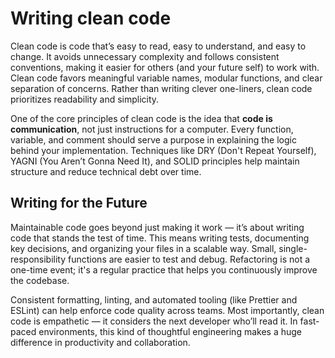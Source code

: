 # Writing clean code

Clean code is code that’s easy to read, easy to understand, and easy to change. It avoids unnecessary complexity and follows consistent conventions, making it easier for others (and your future self) to work with. Clean code favors meaningful variable names, modular functions, and clear separation of concerns. Rather than writing clever one-liners, clean code prioritizes readability and simplicity.

One of the core principles of clean code is the idea that **code is communication**, not just instructions for a computer. Every function, variable, and comment should serve a purpose in explaining the logic behind your implementation. Techniques like DRY (Don't Repeat Yourself), YAGNI (You Aren’t Gonna Need It), and SOLID principles help maintain structure and reduce technical debt over time.

## Writing for the Future

Maintainable code goes beyond just making it work — it’s about writing code that stands the test of time. This means writing tests, documenting key decisions, and organizing your files in a scalable way. Small, single-responsibility functions are easier to test and debug. Refactoring is not a one-time event; it's a regular practice that helps you continuously improve the codebase.

Consistent formatting, linting, and automated tooling (like Prettier and ESLint) can help enforce code quality across teams. Most importantly, clean code is empathetic — it considers the next developer who’ll read it. In fast-paced environments, this kind of thoughtful engineering makes a huge difference in productivity and collaboration.
